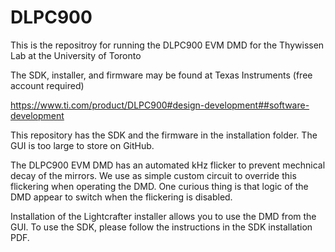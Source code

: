 # DLPC900

This is the repositroy for running the DLPC900 EVM DMD for the Thywissen Lab at the University of Toronto

The SDK, installer, and firmware may be found at Texas Instruments (free account required)

https://www.ti.com/product/DLPC900#design-development##software-development

This repository has the SDK and the firmware in the installation folder.  The GUI is too large to store on GitHub.

The DLPC900 EVM DMD has an automated kHz flicker to prevent mechnical decay of the mirrors.  We use as simple custom circuit to override this flickering when operating the DMD. One curious thing is that logic of the DMD appear to switch when the flickering is disabled.

Installation of the Lightcrafter installer allows you to use the DMD from the GUI.  To use the SDK, please follow the instructions in the SDK installation PDF.


